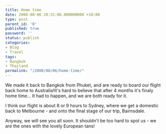 ```yaml
---
title: Home time
date: 2008-08-06 20:31:06.000000000 +10:00
type: post
parent_id: '0'
published: true
password: ''
status: publish
categories:
- Blog
- Travel
tags:
- Bangkok
- Thailand
permalink: "/2008/08/06/home-time/"
---
```

We made it back to Bangkok from Phuket, and are ready to board our flight back home to Australia!It's hard to believe that after 4 months it's finaly home time... It had to happen, and we are both ready for it.

I think our flight is about 8 or 9 hours to Sydney, where we get a domestic back to Melbourne - and onto the final stage of our trip, Bairnsdale.

Anyway, we will see you all soon. It shouldn't be too hard to spot us - we are the ones with the lovely European tans!

